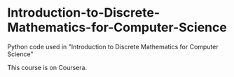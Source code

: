 # Introduction-to-Discrete-Mathematics-for-Computer-Science
Python code used in "Introduction to Discrete Mathematics for Computer Science"

This course is on Coursera.
